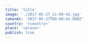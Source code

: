```yaml
---
title: 'title'
image: './2017-05-27_11-09-42.jpg'
takenAt: '2017-05-27T09:09:42.000Z'
country: '<country>'
place: '<place>'
publish: true
---
```


